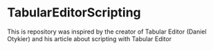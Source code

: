 # TabularEditorScripting
This is repository was inspired by the creator of Tabular Editor (Daniel Otykier) and his article about scripting with Tabular Editor
